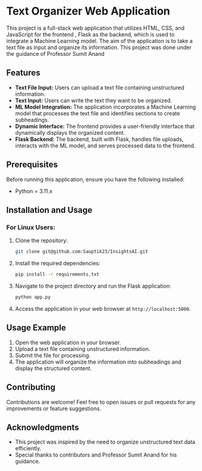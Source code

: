 # Text Organizer Web Application

This project is a full-stack web application that utilizes HTML, CSS, and JavaScript for the frontend , Flask as the backend, which is used to  integrate a Machine Learning model. The aim of the application is to take a text file as input and organize its information.
This project was done under the guidance of Professor Sumit Anand

## Features

- **Text File Input:** Users can upload a text file containing unstructured information.
- **Text Input:** Users can write the text they want to be organized.
- **ML Model Integration:** The application incorporates a Machine Learning model that processes the text file and identifies sections to create subheadings.
- **Dynamic Interface:** The frontend provides a user-friendly interface that dynamically displays the organized content.
- **Flask Backend:** The backend, built with Flask, handles file uploads, interacts with the ML model, and serves processed data to the frontend.

## Prerequisites

Before running this application, ensure you have the following installed:

- Python = 3.11.x


## Installation and Usage
### For Linux Users:
   
   1. Clone the repository:
   
      ```bash
      git clone git@github.com:Sauptik23/InsightsAI.git
      ```
   
   2. Install the required dependencies:
   
      ```bash
      pip install -r requirements.txt
      ```
   
   3. Navigate to the project directory and run the Flask application:
   
      ```bash
      python app.py
      ```
   
   4. Access the application in your web browser at `http://localhost:5000`.

## Usage Example

1. Open the web application in your browser.
2. Upload a text file containing unstructured information.
3. Submit the file for processing.
4. The application will organize the information into subheadings and display the structured content.

## Contributing

Contributions are welcome! Feel free to open issues or pull requests for any improvements or feature suggestions.

## Acknowledgments

- This project was inspired by the need to organize unstructured text data efficiently.
- Special thanks to contributors and Professor Sumit Anand for his guidance.
